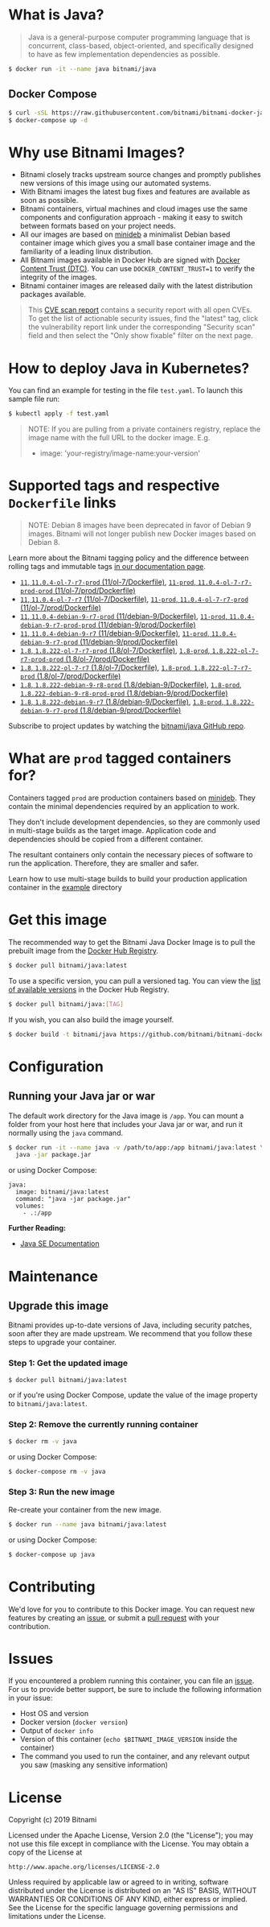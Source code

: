 # What is Java?

> Java is a general-purpose computer programming language that is concurrent, class-based, object-oriented, and specifically designed to have as few implementation dependencies as possible.

```bash
$ docker run -it --name java bitnami/java
```

## Docker Compose

```bash
$ curl -sSL https://raw.githubusercontent.com/bitnami/bitnami-docker-java/master/docker-compose.yml > docker-compose.yml
$ docker-compose up -d
```

# Why use Bitnami Images?

* Bitnami closely tracks upstream source changes and promptly publishes new versions of this image using our automated systems.
* With Bitnami images the latest bug fixes and features are available as soon as possible.
* Bitnami containers, virtual machines and cloud images use the same components and configuration approach - making it easy to switch between formats based on your project needs.
* All our images are based on [minideb](https://github.com/bitnami/minideb) a minimalist Debian based container image which gives you a small base container image and the familiarity of a leading linux distribution.
* All Bitnami images available in Docker Hub are signed with [Docker Content Trust (DTC)](https://docs.docker.com/engine/security/trust/content_trust/). You can use `DOCKER_CONTENT_TRUST=1` to verify the integrity of the images.
* Bitnami container images are released daily with the latest distribution packages available.


> This [CVE scan report](https://quay.io/repository/bitnami/java?tab=tags) contains a security report with all open CVEs. To get the list of actionable security issues, find the "latest" tag, click the vulnerability report link under the corresponding "Security scan" field and then select the "Only show fixable" filter on the next page.

# How to deploy Java in Kubernetes?

You can find an example for testing in the file `test.yaml`. To launch this sample file run:

```bash
$ kubectl apply -f test.yaml
```

> NOTE: If you are pulling from a private containers registry, replace the image name with the full URL to the docker image. E.g.
>
> - image: 'your-registry/image-name:your-version'

# Supported tags and respective `Dockerfile` links

> NOTE: Debian 8 images have been deprecated in favor of Debian 9 images. Bitnami will not longer publish new Docker images based on Debian 8.

Learn more about the Bitnami tagging policy and the difference between rolling tags and immutable tags [in our documentation page](https://docs.bitnami.com/containers/how-to/understand-rolling-tags-containers/).


- [`11`, `11.0.4-ol-7-r7-prod` (11/ol-7/Dockerfile)](https://github.com/bitnami/bitnami-docker-java/blob/11.0.4-ol-7-r7-prod/11/ol-7/Dockerfile), [`11-prod`, `11.0.4-ol-7-r7-prod-prod` (11/ol-7/prod/Dockerfile)](https://github.com/bitnami/bitnami-docker-java/blob/11.0.4-ol-7-r7-prod/11/ol-7/prod/Dockerfile)
- [`11`, `11.0.4-ol-7-r7` (11/ol-7/Dockerfile)](https://github.com/bitnami/bitnami-docker-java/blob/11.0.4-ol-7-r7/11/ol-7/Dockerfile), [`11-prod`, `11.0.4-ol-7-r7-prod` (11/ol-7/prod/Dockerfile)](https://github.com/bitnami/bitnami-docker-java/blob/11.0.4-ol-7-r7/11/ol-7/prod/Dockerfile)
- [`11`, `11.0.4-debian-9-r7-prod` (11/debian-9/Dockerfile)](https://github.com/bitnami/bitnami-docker-java/blob/11.0.4-debian-9-r7-prod/11/debian-9/Dockerfile), [`11-prod`, `11.0.4-debian-9-r7-prod-prod` (11/debian-9/prod/Dockerfile)](https://github.com/bitnami/bitnami-docker-java/blob/11.0.4-debian-9-r7-prod/11/debian-9/prod/Dockerfile)
- [`11`, `11.0.4-debian-9-r7` (11/debian-9/Dockerfile)](https://github.com/bitnami/bitnami-docker-java/blob/11.0.4-debian-9-r7/11/debian-9/Dockerfile), [`11-prod`, `11.0.4-debian-9-r7-prod` (11/debian-9/prod/Dockerfile)](https://github.com/bitnami/bitnami-docker-java/blob/11.0.4-debian-9-r7/11/debian-9/prod/Dockerfile)
- [`1.8`, `1.8.222-ol-7-r7-prod` (1.8/ol-7/Dockerfile)](https://github.com/bitnami/bitnami-docker-java/blob/1.8.222-ol-7-r7-prod/1.8/ol-7/Dockerfile), [`1.8-prod`, `1.8.222-ol-7-r7-prod-prod` (1.8/ol-7/prod/Dockerfile)](https://github.com/bitnami/bitnami-docker-java/blob/1.8.222-ol-7-r7-prod/1.8/ol-7/prod/Dockerfile)
- [`1.8`, `1.8.222-ol-7-r7` (1.8/ol-7/Dockerfile)](https://github.com/bitnami/bitnami-docker-java/blob/1.8.222-ol-7-r7/1.8/ol-7/Dockerfile), [`1.8-prod`, `1.8.222-ol-7-r7-prod` (1.8/ol-7/prod/Dockerfile)](https://github.com/bitnami/bitnami-docker-java/blob/1.8.222-ol-7-r7/1.8/ol-7/prod/Dockerfile)
- [`1.8`, `1.8.222-debian-9-r8-prod` (1.8/debian-9/Dockerfile)](https://github.com/bitnami/bitnami-docker-java/blob/1.8.222-debian-9-r8-prod/1.8/debian-9/Dockerfile), [`1.8-prod`, `1.8.222-debian-9-r8-prod-prod` (1.8/debian-9/prod/Dockerfile)](https://github.com/bitnami/bitnami-docker-java/blob/1.8.222-debian-9-r8-prod/1.8/debian-9/prod/Dockerfile)
- [`1.8`, `1.8.222-debian-9-r7` (1.8/debian-9/Dockerfile)](https://github.com/bitnami/bitnami-docker-java/blob/1.8.222-debian-9-r7/1.8/debian-9/Dockerfile), [`1.8-prod`, `1.8.222-debian-9-r7-prod` (1.8/debian-9/prod/Dockerfile)](https://github.com/bitnami/bitnami-docker-java/blob/1.8.222-debian-9-r7/1.8/debian-9/prod/Dockerfile)

Subscribe to project updates by watching the [bitnami/java GitHub repo](https://github.com/bitnami/bitnami-docker-java).

# What are `prod` tagged containers for?

Containers tagged `prod` are production containers based on [minideb](https://github.com/bitnami/minideb). They contain the minimal dependencies required by an application to work.

They don't include development dependencies, so they are commonly used in multi-stage builds as the target image. Application code and dependencies should be copied from a different container.

The resultant containers only contain the necessary pieces of software to run the application. Therefore, they are smaller and safer.

Learn how to use multi-stage builds to build your production application container in the [example](/example) directory

# Get this image

The recommended way to get the Bitnami Java Docker Image is to pull the prebuilt image from the [Docker Hub Registry](https://hub.docker.com/r/bitnami/java).

```bash
$ docker pull bitnami/java:latest
```

To use a specific version, you can pull a versioned tag. You can view the [list of available versions](https://hub.docker.com/r/bitnami/java/tags/) in the Docker Hub Registry.

```bash
$ docker pull bitnami/java:[TAG]
```

If you wish, you can also build the image yourself.

```bash
$ docker build -t bitnami/java https://github.com/bitnami/bitnami-docker-java.git
```

# Configuration

## Running your Java jar or war

The default work directory for the Java image is `/app`. You can mount a folder from your host here that includes your Java jar or war, and run it normally using the `java` command.

```bash
$ docker run -it --name java -v /path/to/app:/app bitnami/java:latest \
  java -jar package.jar
```

or using Docker Compose:

```
java:
  image: bitnami/java:latest
  command: "java -jar package.jar"
  volumes:
    - .:/app
```

**Further Reading:**

  - [Java SE Documentation](https://docs.oracle.com/javase/8/docs/api/)

# Maintenance

## Upgrade this image

Bitnami provides up-to-date versions of Java, including security patches, soon after they are made upstream. We recommend that you follow these steps to upgrade your container.

### Step 1: Get the updated image

```bash
$ docker pull bitnami/java:latest
```

or if you're using Docker Compose, update the value of the image property to `bitnami/java:latest`.

### Step 2: Remove the currently running container

```bash
$ docker rm -v java
```

or using Docker Compose:

```bash
$ docker-compose rm -v java
```

### Step 3: Run the new image

Re-create your container from the new image.

```bash
$ docker run --name java bitnami/java:latest
```

or using Docker Compose:

```bash
$ docker-compose up java
```

# Contributing

We'd love for you to contribute to this Docker image. You can request new features by creating an [issue](https://github.com/bitnami/bitnami-docker-java/issues), or submit a [pull request](https://github.com/bitnami/bitnami-docker-java/pulls) with your contribution.

# Issues

If you encountered a problem running this container, you can file an [issue](https://github.com/bitnami/bitnami-docker-java/issues). For us to provide better support, be sure to include the following information in your issue:

- Host OS and version
- Docker version (`docker version`)
- Output of `docker info`
- Version of this container (`echo $BITNAMI_IMAGE_VERSION` inside the container)
- The command you used to run the container, and any relevant output you saw (masking any sensitive
information)

# License

Copyright (c) 2019 Bitnami

Licensed under the Apache License, Version 2.0 (the "License");
you may not use this file except in compliance with the License.
You may obtain a copy of the License at

    http://www.apache.org/licenses/LICENSE-2.0

Unless required by applicable law or agreed to in writing, software
distributed under the License is distributed on an "AS IS" BASIS,
WITHOUT WARRANTIES OR CONDITIONS OF ANY KIND, either express or implied.
See the License for the specific language governing permissions and
limitations under the License.
